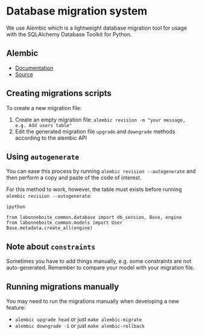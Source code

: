 # Database migration system

We use Alembic which is a lightweight database migration tool for usage with the SQLAlchemy Database Toolkit for Python.

## Alembic

- [Documentation](http://alembic.zzzcomputing.com/en/latest/)
- [Source](https://bitbucket.org/zzzeek/alembic)

## Creating migrations scripts

To create a new migration file:

1. Create an empty migration file: `alembic revision -m "your message, e.g. Add users table"`
2. Edit the generated migration file `upgrade` and `downgrade` methods according to the alembic API

## Using `autogenerate`

You can ease this process by running `alembic revision --autogenerate` and then perform a copy and paste of the code of interest.

For this method to work, however, the table must exists before running `alembic revision --autogenerate`:

    ipython

    from labonneboite_common.database import db_session, Base, engine
    from labonneboite_common.models import User
    Base.metadata.create_all(engine)

## Note about `constraints`

Sometimes you have to add things manually, e.g. some constraints are not auto-generated. Remember to compare your model with your migration file.

## Running migrations manually

You may need to run the migrations manually when developing a new feature:

- `alembic upgrade head` or just `make alembic-migrate`
- `alembic downgrade -1` or just `make alembic-rollback`
